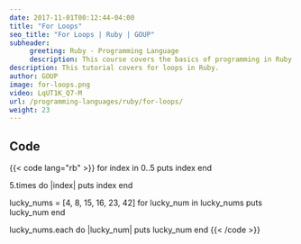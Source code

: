 ```yaml
---
date: 2017-11-01T00:12:44-04:00
title: "For Loops"
seo_title: "For Loops | Ruby | GOUP"
subheader:
     greeting: Ruby - Programming Language
     description: This course covers the basics of programming in Ruby. Work your way through the videos and we'll teach you everything you need to know to start your programming journey!
description: This tutorial covers for loops in Ruby.
author: GOUP
image: for-loops.png
video: LqUT1K_Q7-M
url: /programming-languages/ruby/for-loops/
weight: 23
---
```


## Code

{{< code lang="rb" >}}
for index in 0..5
    puts index
end

5.times do |index|
    puts index
end

lucky_nums = [4, 8, 15, 16, 23, 42]
for lucky_num in lucky_nums
    puts lucky_num
end

lucky_nums.each do |lucky_num|
     puts lucky_num
end
{{< /code >}}